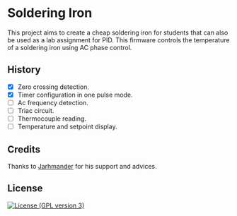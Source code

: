 # Soldering Iron 

This project aims to create a cheap soldering iron for students that can also be used as a lab assignment for PID. This firmware controls the temperature of a soldering iron using AC phase control.

[//]: # "Installation"

[//]: # "TODO: Describe the installation process"

[//]: # "Usage"

[//]: # "TODO: Write usage instructions"

## History

- [x] Zero crossing detection.
- [x] Timer configuration in one pulse mode.
- [ ] Ac frequency detection.
- [ ] Triac circuit.
- [ ] Thermocouple reading.
- [ ] Temperature and setpoint display.

## Credits

Thanks to [Jarhmander](https://github.com/Jarhmander) for his support and advices.

## License

[![License (GPL version 3)](https://img.shields.io/badge/License-GNU%20GPL%20version%203%20-yellow.svg)](http://opensource.org/licenses/GPL-3.0)